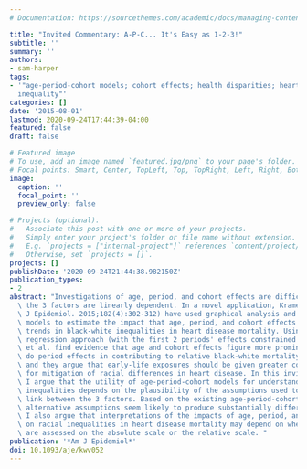 ```yaml
---
# Documentation: https://sourcethemes.com/academic/docs/managing-content/

title: "Invited Commentary: A-P-C... It's Easy as 1-2-3!"
subtitle: ''
summary: ''
authors:
- sam-harper
tags:
- '"age-period-cohort models; cohort effects; health disparities; heart disease; racial
  inequality"'
categories: []
date: '2015-08-01'
lastmod: 2020-09-24T17:44:39-04:00
featured: false
draft: false

# Featured image
# To use, add an image named `featured.jpg/png` to your page's folder.
# Focal points: Smart, Center, TopLeft, Top, TopRight, Left, Right, BottomLeft, Bottom, BottomRight.
image:
  caption: ''
  focal_point: ''
  preview_only: false

# Projects (optional).
#   Associate this post with one or more of your projects.
#   Simply enter your project's folder or file name without extension.
#   E.g. `projects = ["internal-project"]` references `content/project/deep-learning/index.md`.
#   Otherwise, set `projects = []`.
projects: []
publishDate: '2020-09-24T21:44:38.982150Z'
publication_types:
- 2
abstract: "Investigations of age, period, and cohort effects are difficult because\
  \ the 3 factors are linearly dependent. In a novel application, Kramer et al. (Am\
  \ J Epidemiol. 2015;182(4):302-312) have used graphical analysis and statistical\
  \ models to estimate the impact that age, period, and cohort effects have had on\
  \ trends in black-white inequalities in heart disease mortality. Using a constrained\
  \ regression approach (with the first 2 periods' effects constrained to zero), Kramer\
  \ et al. find evidence that age and cohort effects figure more prominently than\
  \ do period effects in contributing to relative black-white mortality differences,\
  \ and they argue that early-life exposures should be given greater consideration\
  \ for mitigation of racial differences in heart disease. In this invited commentary,\
  \ I argue that the utility of age-period-cohort models for understanding health\
  \ inequalities depends on the plausibility of the assumptions used to break the\
  \ link between the 3 factors. Based on the existing age-period-cohort literature,\
  \ alternative assumptions seem likely to produce substantially different results.\
  \ I also argue that interpretations of the impacts of age, period, and cohort effects\
  \ on racial inequalities in heart disease mortality may depend on whether inequalities\
  \ are assessed on the absolute scale or the relative scale. "
publication: '*Am J Epidemiol*'
doi: 10.1093/aje/kwv052
---
```

